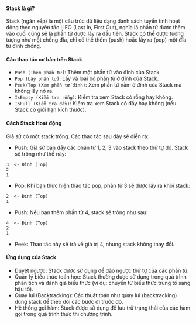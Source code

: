 #### Stack là gì?
Stack (ngăn xếp) là một cấu trúc dữ liệu dạng danh sách tuyến tính hoạt động theo nguyên tắc LIFO (Last In, First Out), nghĩa là phần tử được thêm vào cuối cùng sẽ là phần tử được lấy ra đầu tiên. Stack có thể được tưởng tượng như một chồng đĩa, chỉ có thể thêm (push) hoặc lấy ra (pop) một đĩa từ đỉnh chồng.

#### Các thao tác cơ bản trên Stack
- `Push (Thêm phần tử)`: Thêm một phần tử vào đỉnh của Stack.
- `Pop (Lấy phần tử)`: Lấy và loại bỏ phần tử ở đỉnh của Stack.
- `Peek/Top (Xem phần tử đỉnh)`: Xem phần tử nằm ở đỉnh của Stack mà không lấy nó ra.
- `IsEmpty (Kiểm tra rỗng)`: Kiểm tra xem Stack có rỗng hay không.
- `IsFull (Kiểm tra đầy)`: Kiểm tra xem Stack có đầy hay không (nếu Stack có giới hạn kích thước).
#### Cách Stack Hoạt động
Giả sử có một stack trống. Các thao tác sau đây sẽ diễn ra:
- Push: Giả sử bạn đẩy các phần tử 1, 2, 3 vào stack theo thứ tự đó. Stack sẽ trông như thế này:
```
3  <- Đỉnh (Top)
2
1
```
- Pop: Khi bạn thực hiện thao tác pop, phần tử 3 sẽ được lấy ra khỏi stack:
```
2  <- Đỉnh (Top)
1
```
- Push: Nếu bạn thêm phần tử 4, stack sẽ trông như sau:
```
4  <- Đỉnh (Top)
2
1
```
- Peek: Thao tác này sẽ trả về giá trị 4, nhưng stack không thay đổi.

#### Ứng dụng của Stack
- Duyệt ngược: Stack được sử dụng để đảo ngược thứ tự của các phần tử.
- Quản lý biểu thức toán học: Stack thường được sử dụng trong quá trình phân tích và đánh giá biểu thức (ví dụ: chuyển từ biểu thức trung tố sang hậu tố).
- Quay lui (Backtracking): Các thuật toán như quay lui (backtracking) dùng stack để theo dõi các bước đi trước đó.
- Hệ thống gọi hàm: Stack được sử dụng để lưu trữ trạng thái của các hàm gọi trong quá trình thực thi chương trình.